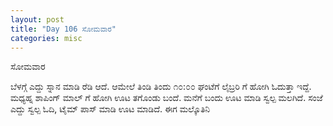 ```yaml
---
layout: post
title: "Day 106 ಸೋಮವಾರ"
categories: misc
---
```

ಸೋಮವಾರ

ಬೆಳಗ್ಗೆ ಎದ್ದು ಸ್ನಾನ ಮಾಡಿ ರೆಡಿ ಆದೆ. ಆಮೇಲೆ ತಿಂಡಿ ತಿಂದು ೧೦:೦೦ ಘಂಟೆಗೆ ಲೈಬ್ರರಿ ಗೆ ಹೋಗಿ ಓದುತ್ತಾ  ಇದ್ದೆ. ಮಧ್ಯಹ್ನ ಶಾಪಿಂಗ್ ಮಾಲ್ ಗೆ ಹೋಗಿ ಊಟ ತಗೊಂಡು ಬಂದೆ. ಮನೆಗೆ ಬಂದು ಊಟ ಮಾಡಿ ಸ್ವಲ್ಪ ಮಲಗಿದೆ. ಸಂಜೆ ಎದ್ದು ಸ್ವಲ್ಪ ಓದಿ, ಟೈಮ್ ಪಾಸ್ ಮಾಡಿ ಊಟ ಮಾಡಿದೆ. ಈಗ ಮಲ್ಕೊತಿನಿ
